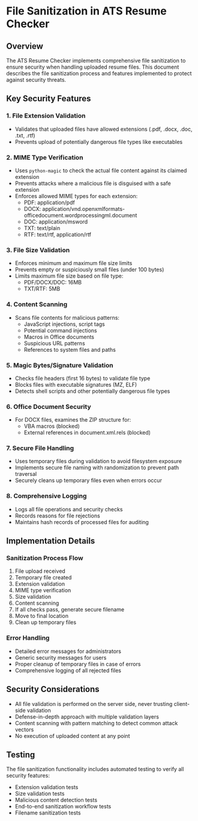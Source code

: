 # File Sanitization in ATS Resume Checker

## Overview

The ATS Resume Checker implements comprehensive file sanitization to ensure security when handling uploaded resume files. This document describes the file sanitization process and features implemented to protect against security threats.

## Key Security Features

### 1. File Extension Validation
- Validates that uploaded files have allowed extensions (.pdf, .docx, .doc, .txt, .rtf)
- Prevents upload of potentially dangerous file types like executables

### 2. MIME Type Verification
- Uses `python-magic` to check the actual file content against its claimed extension
- Prevents attacks where a malicious file is disguised with a safe extension
- Enforces allowed MIME types for each extension:
  - PDF: application/pdf
  - DOCX: application/vnd.openxmlformats-officedocument.wordprocessingml.document
  - DOC: application/msword
  - TXT: text/plain
  - RTF: text/rtf, application/rtf

### 3. File Size Validation
- Enforces minimum and maximum file size limits
- Prevents empty or suspiciously small files (under 100 bytes)
- Limits maximum file size based on file type:
  - PDF/DOCX/DOC: 16MB
  - TXT/RTF: 5MB

### 4. Content Scanning
- Scans file contents for malicious patterns:
  - JavaScript injections, script tags
  - Potential command injections
  - Macros in Office documents
  - Suspicious URL patterns
  - References to system files and paths

### 5. Magic Bytes/Signature Validation
- Checks file headers (first 16 bytes) to validate file type
- Blocks files with executable signatures (MZ, ELF)
- Detects shell scripts and other potentially dangerous file types

### 6. Office Document Security
- For DOCX files, examines the ZIP structure for:
  - VBA macros (blocked)
  - External references in document.xml.rels (blocked)

### 7. Secure File Handling
- Uses temporary files during validation to avoid filesystem exposure
- Implements secure file naming with randomization to prevent path traversal
- Securely cleans up temporary files even when errors occur

### 8. Comprehensive Logging
- Logs all file operations and security checks
- Records reasons for file rejections
- Maintains hash records of processed files for auditing

## Implementation Details

### Sanitization Process Flow

1. File upload received
2. Temporary file created
3. Extension validation
4. MIME type verification
5. Size validation
6. Content scanning
7. If all checks pass, generate secure filename
8. Move to final location
9. Clean up temporary files

### Error Handling

- Detailed error messages for administrators
- Generic security messages for users
- Proper cleanup of temporary files in case of errors
- Comprehensive logging of all rejected files

## Security Considerations

- All file validation is performed on the server side, never trusting client-side validation
- Defense-in-depth approach with multiple validation layers
- Content scanning with pattern matching to detect common attack vectors
- No execution of uploaded content at any point

## Testing

The file sanitization functionality includes automated testing to verify all security features:
- Extension validation tests
- Size validation tests
- Malicious content detection tests
- End-to-end sanitization workflow tests
- Filename sanitization tests 